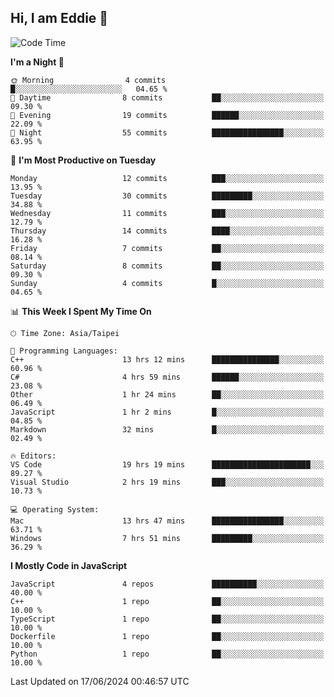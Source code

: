 ## Hi, I am Eddie 👋

<!--START_SECTION:waka-->
![Code Time](http://img.shields.io/badge/Code%20Time-164%20hrs%2040%20mins-blue)

**I'm a Night 🦉** 

```text
🌞 Morning                4 commits           █░░░░░░░░░░░░░░░░░░░░░░░░   04.65 % 
🌆 Daytime                8 commits           ██░░░░░░░░░░░░░░░░░░░░░░░   09.30 % 
🌃 Evening                19 commits          ██████░░░░░░░░░░░░░░░░░░░   22.09 % 
🌙 Night                  55 commits          ████████████████░░░░░░░░░   63.95 % 
```
📅 **I'm Most Productive on Tuesday** 

```text
Monday                   12 commits          ███░░░░░░░░░░░░░░░░░░░░░░   13.95 % 
Tuesday                  30 commits          █████████░░░░░░░░░░░░░░░░   34.88 % 
Wednesday                11 commits          ███░░░░░░░░░░░░░░░░░░░░░░   12.79 % 
Thursday                 14 commits          ████░░░░░░░░░░░░░░░░░░░░░   16.28 % 
Friday                   7 commits           ██░░░░░░░░░░░░░░░░░░░░░░░   08.14 % 
Saturday                 8 commits           ██░░░░░░░░░░░░░░░░░░░░░░░   09.30 % 
Sunday                   4 commits           █░░░░░░░░░░░░░░░░░░░░░░░░   04.65 % 
```


📊 **This Week I Spent My Time On** 

```text
🕑︎ Time Zone: Asia/Taipei

💬 Programming Languages: 
C++                      13 hrs 12 mins      ███████████████░░░░░░░░░░   60.96 % 
C#                       4 hrs 59 mins       ██████░░░░░░░░░░░░░░░░░░░   23.08 % 
Other                    1 hr 24 mins        ██░░░░░░░░░░░░░░░░░░░░░░░   06.49 % 
JavaScript               1 hr 2 mins         █░░░░░░░░░░░░░░░░░░░░░░░░   04.85 % 
Markdown                 32 mins             █░░░░░░░░░░░░░░░░░░░░░░░░   02.49 % 

🔥 Editors: 
VS Code                  19 hrs 19 mins      ██████████████████████░░░   89.27 % 
Visual Studio            2 hrs 19 mins       ███░░░░░░░░░░░░░░░░░░░░░░   10.73 % 

💻 Operating System: 
Mac                      13 hrs 47 mins      ████████████████░░░░░░░░░   63.71 % 
Windows                  7 hrs 51 mins       █████████░░░░░░░░░░░░░░░░   36.29 % 
```

**I Mostly Code in JavaScript** 

```text
JavaScript               4 repos             ██████████░░░░░░░░░░░░░░░   40.00 % 
C++                      1 repo              ██░░░░░░░░░░░░░░░░░░░░░░░   10.00 % 
TypeScript               1 repo              ██░░░░░░░░░░░░░░░░░░░░░░░   10.00 % 
Dockerfile               1 repo              ██░░░░░░░░░░░░░░░░░░░░░░░   10.00 % 
Python                   1 repo              ██░░░░░░░░░░░░░░░░░░░░░░░   10.00 % 
```




 Last Updated on 17/06/2024 00:46:57 UTC
<!--END_SECTION:waka-->

